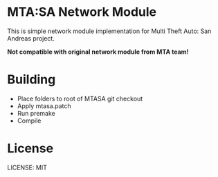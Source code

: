 # MTA:SA Network Module
This is simple network module implementation for Multi Theft Auto: San Andreas project.

**Not compatible with original network module from MTA team!**
# Building
 - Place folders to root of MTASA git checkout 
 - Apply mtasa.patch 
 - Run premake 
 - Compile

# License

LICENSE: MIT
